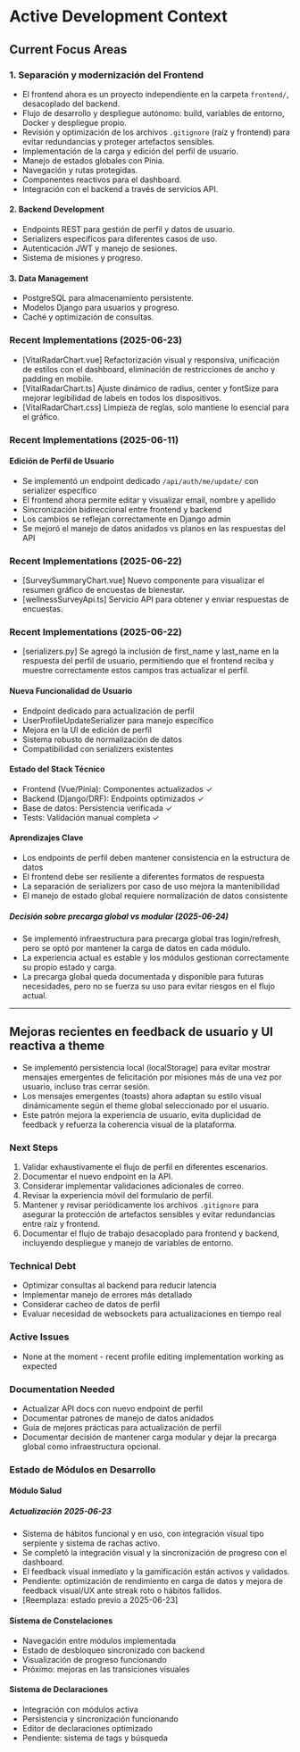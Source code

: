 # Active Development Context

## Current Focus Areas

### 1. Separación y modernización del Frontend

- El frontend ahora es un proyecto independiente en la carpeta `frontend/`, desacoplado del backend.
- Flujo de desarrollo y despliegue autónomo: build, variables de entorno, Docker y despliegue propio.
- Revisión y optimización de los archivos `.gitignore` (raíz y frontend) para evitar redundancias y proteger artefactos sensibles.
- Implementación de la carga y edición del perfil de usuario.
- Manejo de estados globales con Pinia.
- Navegación y rutas protegidas.
- Componentes reactivos para el dashboard.
- Integración con el backend a través de servicios API.

#### 2. Backend Development

- Endpoints REST para gestión de perfil y datos de usuario.
- Serializers específicos para diferentes casos de uso.
- Autenticación JWT y manejo de sesiones.
- Sistema de misiones y progreso.

#### 3. Data Management

- PostgreSQL para almacenamiento persistente.
- Modelos Django para usuarios y progreso.
- Caché y optimización de consultas.

### Recent Implementations (2025-06-23)

- [VitalRadarChart.vue] Refactorización visual y responsiva, unificación de estilos con el dashboard, eliminación de restricciones de ancho y padding en mobile.
- [VitalRadarChart.ts] Ajuste dinámico de radius, center y fontSize para mejorar legibilidad de labels en todos los dispositivos.
- [VitalRadarChart.css] Limpieza de reglas, solo mantiene lo esencial para el gráfico.

### Recent Implementations (2025-06-11)

#### Edición de Perfil de Usuario

- Se implementó un endpoint dedicado `/api/auth/me/update/` con serializer específico
- El frontend ahora permite editar y visualizar email, nombre y apellido
- Sincronización bidireccional entre frontend y backend
- Los cambios se reflejan correctamente en Django admin
- Se mejoró el manejo de datos anidados vs planos en las respuestas del API

### Recent Implementations (2025-06-22)

- [SurveySummaryChart.vue] Nuevo componente para visualizar el resumen gráfico de encuestas de bienestar.
- [wellnessSurveyApi.ts] Servicio API para obtener y enviar respuestas de encuestas.

### Recent Implementations (2025-06-22)

- [serializers.py] Se agregó la inclusión de first_name y last_name en la respuesta del perfil de usuario, permitiendo que el frontend reciba y muestre correctamente estos campos tras actualizar el perfil.

#### Nueva Funcionalidad de Usuario

- Endpoint dedicado para actualización de perfil
- UserProfileUpdateSerializer para manejo específico
- Mejora en la UI de edición de perfil
- Sistema robusto de normalización de datos
- Compatibilidad con serializers existentes

#### Estado del Stack Técnico

- Frontend (Vue/Pinia): Componentes actualizados ✓
- Backend (Django/DRF): Endpoints optimizados ✓
- Base de datos: Persistencia verificada ✓
- Tests: Validación manual completa ✓

#### Aprendizajes Clave

- Los endpoints de perfil deben mantener consistencia en la estructura de datos
- El frontend debe ser resiliente a diferentes formatos de respuesta
- La separación de serializers por caso de uso mejora la mantenibilidad
- El manejo de estado global requiere normalización de datos consistente

##### Decisión sobre precarga global vs modular (2025-06-24)
- Se implementó infraestructura para precarga global tras login/refresh, pero se optó por mantener la carga de datos en cada módulo.
- La experiencia actual es estable y los módulos gestionan correctamente su propio estado y carga.
- La precarga global queda documentada y disponible para futuras necesidades, pero no se fuerza su uso para evitar riesgos en el flujo actual.

---

## Mejoras recientes en feedback de usuario y UI reactiva a theme

- Se implementó persistencia local (localStorage) para evitar mostrar mensajes emergentes de felicitación por misiones más de una vez por usuario, incluso tras cerrar sesión.
- Los mensajes emergentes (toasts) ahora adaptan su estilo visual dinámicamente según el theme global seleccionado por el usuario.
- Este patrón mejora la experiencia de usuario, evita duplicidad de feedback y refuerza la coherencia visual de la plataforma.

### Next Steps

1. Validar exhaustivamente el flujo de perfil en diferentes escenarios.
2. Documentar el nuevo endpoint en la API.
3. Considerar implementar validaciones adicionales de correo.
4. Revisar la experiencia móvil del formulario de perfil.
5. Mantener y revisar periódicamente los archivos `.gitignore` para asegurar la protección de artefactos sensibles y evitar redundancias entre raíz y frontend.
6. Documentar el flujo de trabajo desacoplado para frontend y backend, incluyendo despliegue y manejo de variables de entorno.

### Technical Debt

- Optimizar consultas al backend para reducir latencia
- Implementar manejo de errores más detallado
- Considerar cacheo de datos de perfil
- Evaluar necesidad de websockets para actualizaciones en tiempo real

### Active Issues

- None at the moment - recent profile editing implementation working as expected

### Documentation Needed

- Actualizar API docs con nuevo endpoint de perfil
- Documentar patrones de manejo de datos anidados
- Guía de mejores prácticas para actualización de perfil
- Documentar decisión de mantener carga modular y dejar la precarga global como infraestructura opcional.

### Estado de Módulos en Desarrollo

#### Módulo Salud

##### Actualización 2025-06-23

- Sistema de hábitos funcional y en uso, con integración visual tipo serpiente y sistema de rachas activo.
- Se completó la integración visual y la sincronización de progreso con el dashboard.
- El feedback visual inmediato y la gamificación están activos y validados.
- Pendiente: optimización de rendimiento en carga de datos y mejora de feedback visual/UX ante streak roto o hábitos fallidos.
- [Reemplaza: estado previo a 2025-06-23]

#### Sistema de Constelaciones

- Navegación entre módulos implementada
- Estado de desbloqueo sincronizado con backend
- Visualización de progreso funcionando
- Próximo: mejoras en las transiciones visuales

#### Sistema de Declaraciones

- Integración con módulos activa
- Persistencia y sincronización funcionando
- Editor de declaraciones optimizado
- Pendiente: sistema de tags y búsqueda
